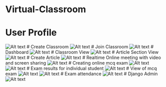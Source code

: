 # Virtual-Classroom
# User Profile
<img src="/Screen Shots/1.png" alt="Alt text" title="Optional title">
# Create Classroom
<img src="/Screen Shots/2.png" alt="Alt text" title="Optional title">
# Join Classroom
<img src="/Screen Shots/3.png" alt="Alt text" title="Optional title">
# Dashboard
<img src="/Screen Shots/4.png" alt="Alt text" title="Optional title">
# Classroom View
<img src="/Screen Shots/5.png" alt="Alt text" title="Optional title">
# Article Section View
<img src="/Screen Shots/6.png" alt="Alt text" title="Optional title">
# Create Article
<img src="/Screen Shots/6.1.png" alt="Alt text" title="Optional title">
# Realtime Online meeting with video and screen sharing
<img src="/Screen Shots/7.png" alt="Alt text" title="Optional title">
# Creating online mcq exam
<img src="/Screen Shots/8.png" alt="Alt text" title="Optional title">
<img src="/Screen Shots/9.png" alt="Alt text" title="Optional title">
# Exam results for individual student
<img src="/Screen Shots/10.png" alt="Alt text" title="Optional title">
# View of mcq exam
<img src="/Screen Shots/10.1.png" alt="Alt text" title="Optional title">
<img src="/Screen Shots/11.png" alt="Alt text" title="Optional title">
# Exam attendance
<img src="/Screen Shots/12.png" alt="Alt text" title="Optional title">
# Django Admin
<img src="/Screen Shots/admin.png" alt="Alt text" title="Optional title">
